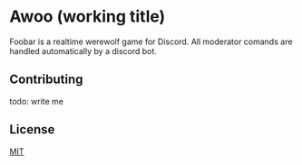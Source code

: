 # Awoo (working title)

Foobar is a realtime werewolf game for Discord. All moderator comands are handled automatically
by a discord bot.

## Contributing
todo: write me

## License
[MIT](https://choosealicense.com/licenses/mit/)